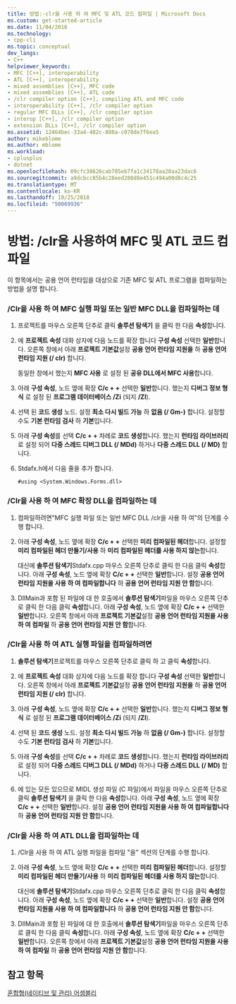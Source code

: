 ```yaml
---
title: 방법:-clr을 사용 하 여 MFC 및 ATL 코드 컴파일 | Microsoft Docs
ms.custom: get-started-article
ms.date: 11/04/2016
ms.technology:
- cpp-cli
ms.topic: conceptual
dev_langs:
- C++
helpviewer_keywords:
- MFC [C++], interoperability
- ATL [C++], interoperability
- mixed assemblies [C++], MFC code
- mixed assemblies [C++], ATL code
- /clr compiler option [C++], compiling ATL and MFC code
- interoperability [C++], /clr compiler option
- regular MFC DLLs [C++], /clr compiler option
- interop [C++], /clr compiler option
- extension DLLs [C++], /clr compiler option
ms.assetid: 12464bec-33a4-482c-880a-c078de7f6ea5
author: mikeblome
ms.author: mblome
ms.workload:
- cplusplus
- dotnet
ms.openlocfilehash: 09cfc38626cab785eb7fa1c34178aa28aa23dac6
ms.sourcegitcommit: a9dcbcc85b4c28eed280d8e451c494a00d8c4c25
ms.translationtype: MT
ms.contentlocale: ko-KR
ms.lasthandoff: 10/25/2018
ms.locfileid: "50069936"
---
```

# <a name="how-to-compile-mfc-and-atl-code-by-using-clr"></a>방법: /clr을 사용하여 MFC 및 ATL 코드 컴파일

이 항목에서는 공용 언어 런타임을 대상으로 기존 MFC 및 ATL 프로그램을 컴파일하는 방법을 설명 합니다.

### <a name="to-compile-an-mfc-executable-or-regular-mfc-dll-by-using-clr"></a>/Clr을 사용 하 여 MFC 실행 파일 또는 일반 MFC DLL을 컴파일하는 데

1. 프로젝트를 마우스 오른쪽 단추로 클릭 **솔루션 탐색기** 을 클릭 한 다음 **속성**합니다.

1. 에 **프로젝트 속성** 대화 상자에 다음 노드를 확장 합니다 **구성 속성** 선택한 **일반**합니다. 오른쪽 창에서 아래 **프로젝트 기본값**설정 **공용 언어 런타임 지원을** 하 **공용 언어 런타임 지원 (/ clr)** 합니다.

   동일한 창에서 했는지 **MFC 사용** 로 설정 된 **공유 DLL에서 MFC 사용**합니다.

1. 아래 **구성 속성**, 노드 옆에 확장 **C/c + +** 선택한 **일반**합니다. 했는지 **디버그 정보 형식** 로 설정 된 **프로그램 데이터베이스 /Zi** (되지 **/ZI**).

1. 선택 된 **코드 생성** 노드. 설정 **최소 다시 빌드 가능** 하 **없음 (/ Gm-)** 합니다. 설정할 수도 **기본 런타임 검사** 하 **기본**입니다.

1. 아래 **구성 속성**를 선택 **C/c + +** 차례로 **코드 생성**합니다. 했는지 **런타임 라이브러리** 로 설정 되어 **다중 스레드 디버그 DLL (/ MDd)** 하거나 **다중 스레드 DLL (/ MD)** 합니다.

1. Stdafx.h에서 다음 줄을 추가 합니다.

    ```
    #using <System.Windows.Forms.dll>
    ```

### <a name="to-compile-an-mfc-extension-dll-by-using-clr"></a>/Clr을 사용 하 여 MFC 확장 DLL을 컴파일하는 데

1. 컴파일하려면"MFC 실행 파일 또는 일반 MFC DLL /clr을 사용 하 여"의 단계를 수행 합니다.

1. 아래 **구성 속성**, 노드 옆에 확장 **C/c + +** 선택한 **미리 컴파일된 헤더**합니다. 설정할 **미리 컴파일된 헤더 만들기/사용** 하 **미리 컴파일된 헤더를 사용 하지 않는**합니다.

   대신에 **솔루션 탐색기**Stdafx.cpp 마우스 오른쪽 단추로 클릭 한 다음 클릭 **속성**합니다. 아래 **구성 속성**, 노드 옆에 확장 **C/c + +** 선택한 **일반**합니다. 설정 **공용 언어 런타임 지원을 사용 하 여 컴파일합니다** 하 **공용 언어 런타임 지원 안 함**합니다.

1. DllMain과 포함 된 파일에 대 한 호출에서 **솔루션 탐색기**파일을 마우스 오른쪽 단추로 클릭 한 다음 클릭 **속성**합니다. 아래 **구성 속성**, 노드 옆에 확장 **C/c + +** 선택한 **일반**합니다. 오른쪽 창에서 아래 **프로젝트 기본값**설정 **공용 언어 런타임 지원을 사용 하 여 컴파일** 하 **공용 언어 런타임 지원 안 함**합니다.

### <a name="to-compile-an-atl-executable-by-using-clr"></a>/Clr을 사용 하 여 ATL 실행 파일을 컴파일하려면

1. **솔루션 탐색기**프로젝트를 마우스 오른쪽 단추로 클릭 하 고 클릭 **속성**합니다.

1. 에 **프로젝트 속성** 대화 상자에 다음 노드를 확장 합니다 **구성 속성** 선택한 **일반**합니다. 오른쪽 창에서 아래 **프로젝트 기본값**설정 **공용 언어 런타임 지원을** 하 **공용 언어 런타임 지원 (/ clr)** 합니다.

1. 아래 **구성 속성**, 노드 옆에 확장 **C/c + +** 선택한 **일반**합니다. 했는지 **디버그 정보 형식** 로 설정 된 **프로그램 데이터베이스 /Zi** (되지 **/ZI**).

1. 선택 된 **코드 생성** 노드. 설정 **최소 다시 빌드 가능** 하 **없음 (/ Gm-)** 합니다. 설정할 수도 **기본 런타임 검사** 하 **기본**입니다.

1. 아래 **구성 속성**를 선택 **C/c + +** 차례로 **코드 생성**합니다. 했는지 **런타임 라이브러리** 로 설정 되어 **다중 스레드 디버그 DLL (/ MDd)** 하거나 **다중 스레드 DLL (/ MD)** 합니다.

1. 에 있는 모든 있으므로 MIDL 생성 파일 (C 파일)에서 파일을 마우스 오른쪽 단추로 클릭 **솔루션 탐색기** 을 클릭 한 다음 **속성**합니다. 아래 **구성 속성**, 노드 옆에 확장 **C/c + +** 선택한 **일반**합니다. 설정 **공용 언어 런타임 지원을 사용 하 여 컴파일합니다** 하 **공용 언어 런타임 지원 안 함**합니다.

### <a name="to-compile-an-atl-dll-by-using-clr"></a>/Clr을 사용 하 여 ATL DLL을 컴파일하는 데

1. /Clr을 사용 하 여 ATL 실행 파일을 컴파일 "을" 섹션의 단계를 수행 합니다.

1. 아래 **구성 속성**, 노드 옆에 확장 **C/c + +** 선택한 **미리 컴파일된 헤더**합니다. 설정할 **미리 컴파일된 헤더 만들기/사용** 하 **미리 컴파일된 헤더를 사용 하지 않는**합니다.

   대신에 **솔루션 탐색기**Stdafx.cpp 마우스 오른쪽 단추로 클릭 한 다음 클릭 **속성**합니다. 아래 **구성 속성**, 노드 옆에 확장 **C/c + +** 선택한 **일반**합니다. 설정 **공용 언어 런타임 지원을 사용 하 여 컴파일합니다** 하 **공용 언어 런타임 지원 안 함**합니다.

1. DllMain과 포함 된 파일에 대 한 호출에서 **솔루션 탐색기**파일을 마우스 오른쪽 단추로 클릭 한 다음 클릭 **속성**합니다. 아래 **구성 속성**, 노드 옆에 확장 **C/c + +** 선택한 **일반**합니다. 오른쪽 창에서 아래 **프로젝트 기본값**설정 **공용 언어 런타임 지원을 사용 하 여 컴파일** 하 **공용 언어 런타임 지원 안 함**합니다.

## <a name="see-also"></a>참고 항목

[혼합형(네이티브 및 관리) 어셈블리](../dotnet/mixed-native-and-managed-assemblies.md)